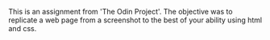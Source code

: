 This is an assignment from 'The Odin Project'. The objective was to replicate a web page from a screenshot to the best of your ability using html and css.

